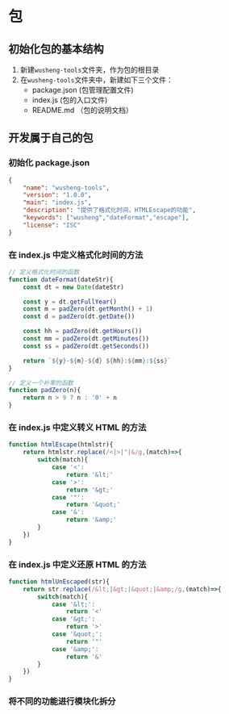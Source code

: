<!--
 * @Descripttion: 
 * @Date: 2022-07-04 14:08:18
 * @LastEditTime: 2022-07-04 15:00:34
-->
# 包

## 初始化包的基本结构

1. 新建`wusheng-tools`文件夹，作为包的根目录
2. 在`wusheng-tools`文件夹中，新建如下三个文件：
   - package.json (包管理配置文件)
   - index.js (包的入口文件)
   - README.md （包的说明文档）

## 开发属于自己的包

### 初始化 package.json

```json
{
    "name": "wusheng-tools",
    "version": "1.0.0",
    "main": "index.js",
    "description": "提供了格式化时间，HTMLEscape的功能",
    "keywords": ["wusheng","dateFormat","escape"],
    "license": "ISC"
}
```

### 在 index.js 中定义格式化时间的方法
```javascript
// 定义格式化时间的函数
function dateFormat(dateStr){
    const dt = new Date(dateStr)

    const y = dt.getFullYear()
    const m = padZero(dt.getMonth() + 1)
    const d = padZero(dt.getDate())

    const hh = padZero(dt.getHours())
    const mm = padZero(dt.getMinutes())
    const ss = padZero(dt.getSeconds())

    return `${y}-${m}-${d} ${hh}:${mm}:${ss}`
}

// 定义一个补零的函数
function padZero(n){
    return n > 9 ? n : '0' + n
}
```

### 在 index.js 中定义转义 HTML 的方法

```javascript
function htmlEscape(htmlstr){
    return htmlstr.replace(/<|>|"|&/g,(match)=>{
        switch(match){
            case '<':
                return '&lt;'
            case '>':
                return '&gt;'
            case '"':
                return '&quot;'
            case '&':
                return '&amp;'
        }
    })
}
```

### 在 index.js 中定义还原 HTML 的方法
```javascript
function htmlUnEscaped(str){
    return str.replace(/&lt;|&gt;|&quot;|&amp;/g,(match)=>{
        switch(match){
            case '&lt;':
                return '<'
            case '&gt;':
                return '>'
            case '&quot;':
                return '"'
            case '&amp;':
                return '&'
        }
    })
}
```

### 将不同的功能进行模块化拆分
